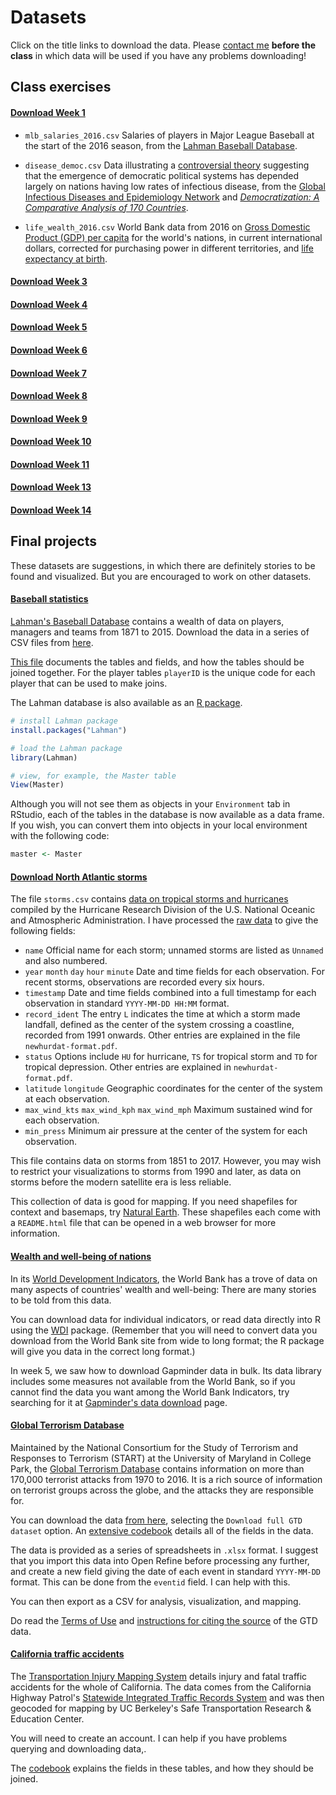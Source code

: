 # Datasets

Click on the title links to download the data. Please [contact me](mailto:p.aldhous@gmail.com) **before the class** in which data will be used if you have any problems downloading!

## Class exercises

#### [Download Week 1](./data/week1.zip)

- `mlb_salaries_2016.csv` Salaries of players in Major League Baseball at the start of the 2016 season, from the [Lahman Baseball Database](http://www.seanlahman.com/baseball-archive/statistics/).

- `disease_democ.csv` Data illustrating a [controversial theory](https://www.newscientist.com/article/mg21028133.300-genes-germs-and-the-origins-of-politics.html) suggesting that the emergence of democratic political systems has depended largely on nations having low rates of infectious disease, from the [Global Infectious Diseases and Epidemiology Network](https://www.gideononline.com/) and *[Democratization: A Comparative Analysis of 170 Countries](https://www.amazon.com/Democratization-Comparative-Analysis-Countries-Routledge/dp/0415318602)*.

- `life_wealth_2016.csv` World Bank data from 2016 on [Gross Domestic Product (GDP) per capita](https://data.worldbank.org/indicator/NY.GDP.PCAP.PP.CD) for the world's nations, in current international dollars, corrected for purchasing power in different territories, and [life expectancy at birth](https://data.worldbank.org/indicator/SP.DYN.LE00.IN).


#### [Download Week 3](./data/week3.zip)


#### [Download Week 4](./data/week4.zip)


#### [Download Week 5](./data/week5.zip)


#### [Download Week 6](./data/week6.zip)


#### [Download Week 7](./data/week7.zip)


#### [Download Week 8](./data/week8.zip)


#### [Download Week 9](./data/week9.zip)


#### [Download Week 10](./data/week10.zip)

#### [Download Week 11](./data/week11.zip)

#### [Download Week 13](./data/week13.zip)

#### [Download Week 14](./data/week14.zip)



## Final projects

These datasets are suggestions, in which there are definitely stories to be found and visualized. But you are encouraged to work on other datasets.

#### [Baseball statistics](http://www.seanlahman.com/baseball-archive/statistics/?wpmp_switcher=mobile)

[Lahman's Baseball Database](http://www.seanlahman.com/baseball-archive/statistics/?wpmp_switcher=mobile) contains a wealth of data on players, managers and teams from 1871 to 2015. Download the data in a series of CSV files from [here](http://seanlahman.com/files/database/baseballdatabank-master_2018-03-28.zip).

[This file](http://www.seanlahman.com/files/database/readme2017.txt) documents the tables and fields, and how the tables should be joined together. For the player tables `playerID` is the unique code for each player that can be used to make joins.

The Lahman database is also available as an [R package](https://cran.r-project.org/web/packages/Lahman/Lahman.pdf).

```R
# install Lahman package
install.packages("Lahman")

# load the Lahman package
library(Lahman)

# view, for example, the Master table
View(Master)
```

Although you will not see them as objects in your `Environment` tab in RStudio, each of the tables in the database is now available as a data frame. If you wish, you can convert them into objects in your local environment with the following code:

```R
master <- Master
```

#### [Download North Atlantic storms](./data/storms.zip)

The file `storms.csv` contains [data on tropical storms and hurricanes](http://www.aoml.noaa.gov/hrd/hurdat/Data_Storm.html) compiled by the Hurricane Research Division of the U.S. National Oceanic and Atmospheric Administration. I have processed the [raw data](http://www.aoml.noaa.gov/hrd/hurdat/hurdat2.html) to give the following fields:
- `name` Official name for each storm; unnamed storms are listed as `Unnamed` and also numbered.
- `year` `month` `day` `hour` `minute` Date and time fields for each observation. For recent storms, observations are recorded every six hours.
- `timestamp` Date and time fields combined into a full timestamp for each observation in standard `YYYY-MM-DD HH:MM` format.
- `record_ident` The entry `L` indicates the time at which a storm made landfall, defined as the center of the system crossing a coastline, recorded from 1991 onwards. Other entries are explained in the file `newhurdat-format.pdf`.
- `status` Options include `HU` for hurricane, `TS` for tropical storm and `TD` for tropical depression. Other entries are explained in `newhurdat-format.pdf`.
- `latitude` `longitude` Geographic coordinates for the center of the system at each observation.
-  `max_wind_kts` `max_wind_kph` `max_wind_mph` Maximum sustained wind for each observation.
- `min_press` Minimum air pressure at the center of the system for each observation.

This file contains data on storms from 1851 to 2017. However, you may wish to restrict your visualizations to storms from 1990 and later, as data on storms before the modern satellite era is less reliable.

This collection of data is good for mapping. If you need shapefiles for context and basemaps, try [Natural Earth](https://www.naturalearthdata.com/downloads/). These shapefiles each come with a `README.html` file that can be opened in a web browser for more information.


#### [Wealth and well-being of nations](./data/nations.zip)

In its [World Development Indicators](https://data.worldbank.org/indicator/?tab=all), the World Bank has a trove of data on many aspects of countries' wealth and well-being: There are many stories to be told from this data.

You can download data for individual indicators, or read data directly into R using the [WDI](https://cran.r-project.org/web/packages/WDI/WDI.pdf) package. (Remember that you will need to convert data you download from the World Bank site from wide to long format; the R package will give you data in the correct long format.)

In week 5, we saw how to download Gapminder data in bulk. Its data library includes some measures not available from the World Bank, so if you cannot find the data you want among the World Bank Indicators, try searching for it at [Gapminder's data download](https://www.gapminder.org/data/) page.


#### [Global Terrorism Database](http://www.start.umd.edu/gtd/)

Maintained by the National Consortium for the Study of Terrorism and Responses to Terrorism (START) at the University of Maryland in College Park, the [Global Terrorism Database](https://www.start.umd.edu/gtd/) contains information on more than 170,000 terrorist attacks from 1970 to 2016. It is a rich source of information on terrorist groups across the globe, and the attacks they are responsible for.

You can download the data [from here](https://www.start.umd.edu/gtd/contact/), selecting the `Download full GTD dataset` option. An [extensive codebook](https://www.start.umd.edu/gtd/downloads/Codebook.pdf) details all of the fields in the data.

The data is provided as a series of spreadsheets in `.xlsx` format. I suggest that you import this data into Open Refine before processing any further, and create a new field giving the date of each event in standard `YYYY-MM-DD` format. This can be done from the `eventid` field. I can help with this.

You can then export as a CSV for analysis, visualization, and mapping.

Do read the [Terms of Use](https://www.start.umd.edu/gtd/terms-of-use/) and [instructions for citing the source](https://www.start.umd.edu/gtd/terms-of-use/CitingGTD.aspx) of the GTD data.


#### [California traffic accidents](http://tims.berkeley.edu/)

The [Transportation Injury Mapping System](https://tims.berkeley.edu/) details injury and fatal traffic accidents for the whole of California. The data comes from the California Highway Patrol's [Statewide Integrated Traffic Records System](http://iswitrs.chp.ca.gov/Reports/jsp/userLogin.jsp) and was then geocoded for mapping by UC Berkeley's Safe Transportation Research & Education Center.

You will need to create an account. I can help if you have problems querying and downloading data,.

The [codebook](./data/SWITRS_codebook.pdf) explains the fields in these tables, and how they should be joined.

